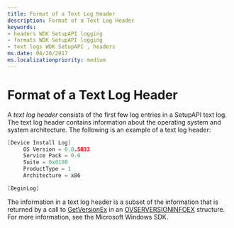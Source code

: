 ```yaml
---
title: Format of a Text Log Header
description: Format of a Text Log Header
keywords:
- headers WDK SetupAPI logging
- formats WDK SetupAPI logging
- text logs WDK SetupAPI , headers
ms.date: 04/20/2017
ms.localizationpriority: medium
---
```


# Format of a Text Log Header


A *text log header* consists of the first few log entries in a SetupAPI text log. The text log header contains information about the operating system and system architecture. The following is an example of a text log header:

```cpp
[Device Install Log]
     OS Version = 6.0.5033
     Service Pack = 0.0
     Suite = 0x0100
     ProductType = 1
     Architecture = x86

[BeginLog]
```

The information in a text log header is a subset of the information that is returned by a call to [GetVersionEx](/windows/win32/api/sysinfoapi/nf-sysinfoapi-getversionexa) in an [OVSERVERSIONINFOEX](/windows/win32/api/winnt/ns-winnt-osversioninfoexa) structure. For more information, see the Microsoft Windows SDK.

 

